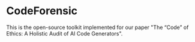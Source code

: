 # CodeForensic

This is the open-source toolkit implemented for our paper "The “Code” of Ethics: A Holistic Audit of AI Code Generators".
